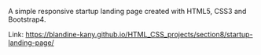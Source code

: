 A simple responsive startup landing page created with HTML5, CSS3 and Bootstrap4.

Link: https://blandine-kany.github.io/HTML_CSS_projects/section8/startup-landing-page/
